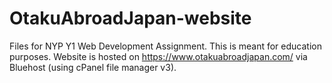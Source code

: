 # OtakuAbroadJapan-website
Files for NYP Y1 Web Development Assignment.
This is meant for education purposes.
Website is hosted on https://www.otakuabroadjapan.com/ via Bluehost (using cPanel file manager v3).
